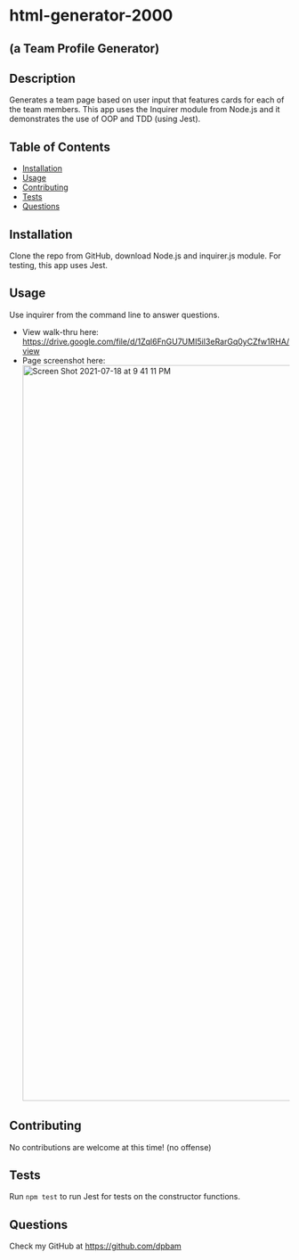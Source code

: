 # html-generator-2000

## (a Team Profile Generator)

## Description

Generates a team page based on user input that features cards for each of the team members. This app uses the Inquirer module from Node.js and it demonstrates the use of OOP and TDD (using Jest).

## Table of Contents

- [Installation](#installation)
- [Usage](#usage)
- [Contributing](#contributing)
- [Tests](#tests)
- [Questions](#questions)

## Installation

Clone the repo from GitHub, download Node.js and inquirer.js module. For testing, this app uses Jest.

## Usage

Use inquirer from the command line to answer questions.

- View walk-thru here: https://drive.google.com/file/d/1Zql6FnGU7UMI5iI3eRarGq0yCZfw1RHA/view
- Page screenshot here: <img width="1321" alt="Screen Shot 2021-07-18 at 9 41 11 PM" src="https://user-images.githubusercontent.com/82355287/126099578-6ac12825-a79e-4e4f-b9c4-f4139c015e61.png">

## Contributing

No contributions are welcome at this time! (no offense)

## Tests

Run `npm test` to run Jest for tests on the constructor functions.

## Questions

Check my GitHub at https://github.com/dpbam
